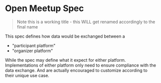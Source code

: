 # Open Meetup Spec

> Note this is a working title - this WILL get renamed accordingly to the final name

This spec defines how data would be exchanged between a 

+ "participant platform"
+ "organizer platform"

While the spec may define what it expect for either platform. Implementations of either platform only need to ensure compliance with the data exchange. And are actually encouraged to customize according to their unique use case.


